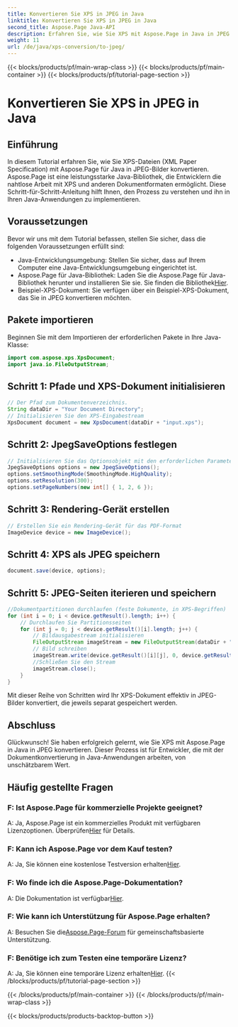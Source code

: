 ```yaml
---
title: Konvertieren Sie XPS in JPEG in Java
linktitle: Konvertieren Sie XPS in JPEG in Java
second_title: Aspose.Page Java-API
description: Erfahren Sie, wie Sie XPS mit Aspose.Page in Java in JPEG konvertieren. Eine umfassende Anleitung mit Schritt-für-Schritt-Anleitungen für eine nahtlose Integration.
weight: 11
url: /de/java/xps-conversion/to-jpeg/
---
```


{{< blocks/products/pf/main-wrap-class >}}
{{< blocks/products/pf/main-container >}}
{{< blocks/products/pf/tutorial-page-section >}}

# Konvertieren Sie XPS in JPEG in Java

## Einführung
In diesem Tutorial erfahren Sie, wie Sie XPS-Dateien (XML Paper Specification) mit Aspose.Page für Java in JPEG-Bilder konvertieren. Aspose.Page ist eine leistungsstarke Java-Bibliothek, die Entwicklern die nahtlose Arbeit mit XPS und anderen Dokumentformaten ermöglicht. Diese Schritt-für-Schritt-Anleitung hilft Ihnen, den Prozess zu verstehen und ihn in Ihren Java-Anwendungen zu implementieren.
## Voraussetzungen
Bevor wir uns mit dem Tutorial befassen, stellen Sie sicher, dass die folgenden Voraussetzungen erfüllt sind:
- Java-Entwicklungsumgebung: Stellen Sie sicher, dass auf Ihrem Computer eine Java-Entwicklungsumgebung eingerichtet ist.
-  Aspose.Page für Java-Bibliothek: Laden Sie die Aspose.Page für Java-Bibliothek herunter und installieren Sie sie. Sie finden die Bibliothek[Hier](https://releases.aspose.com/page/java/).
- Beispiel-XPS-Dokument: Sie verfügen über ein Beispiel-XPS-Dokument, das Sie in JPEG konvertieren möchten.
## Pakete importieren
Beginnen Sie mit dem Importieren der erforderlichen Pakete in Ihre Java-Klasse:
```java
import com.aspose.xps.XpsDocument;
import java.io.FileOutputStream;
```
## Schritt 1: Pfade und XPS-Dokument initialisieren
```java
// Der Pfad zum Dokumentenverzeichnis.
String dataDir = "Your Document Directory";
// Initialisieren Sie den XPS-Eingabestream
XpsDocument document = new XpsDocument(dataDir + "input.xps");
```
## Schritt 2: JpegSaveOptions festlegen
```java
// Initialisieren Sie das Optionsobjekt mit den erforderlichen Parametern.
JpegSaveOptions options = new JpegSaveOptions();
options.setSmoothingMode(SmoothingMode.HighQuality);
options.setResolution(300);
options.setPageNumbers(new int[] { 1, 2, 6 });
```
## Schritt 3: Rendering-Gerät erstellen
```java
// Erstellen Sie ein Rendering-Gerät für das PDF-Format
ImageDevice device = new ImageDevice();
```
## Schritt 4: XPS als JPEG speichern
```java
document.save(device, options);
```
## Schritt 5: JPEG-Seiten iterieren und speichern
```java
//Dokumentpartitionen durchlaufen (feste Dokumente, in XPS-Begriffen)
for (int i = 0; i < device.getResult().length; i++) {
    // Durchlaufen Sie Partitionsseiten
    for (int j = 0; j < device.getResult()[i].length; j++) {
        // Bildausgabestream initialisieren
        FileOutputStream imageStream = new FileOutputStream(dataDir + "XPStoJPEG" + "_" + (i + 1) + "_" + (j + 1) + ".jpeg");
        // Bild schreiben
        imageStream.write(device.getResult()[i][j], 0, device.getResult()[i][j].length);
        //Schließen Sie den Stream
        imageStream.close();
    }
}
```
Mit dieser Reihe von Schritten wird Ihr XPS-Dokument effektiv in JPEG-Bilder konvertiert, die jeweils separat gespeichert werden.
## Abschluss
Glückwunsch! Sie haben erfolgreich gelernt, wie Sie XPS mit Aspose.Page in Java in JPEG konvertieren. Dieser Prozess ist für Entwickler, die mit der Dokumentkonvertierung in Java-Anwendungen arbeiten, von unschätzbarem Wert.
## Häufig gestellte Fragen

### F: Ist Aspose.Page für kommerzielle Projekte geeignet?
 A: Ja, Aspose.Page ist ein kommerzielles Produkt mit verfügbaren Lizenzoptionen. Überprüfen[Hier](https://purchase.aspose.com/buy) für Details.
### F: Kann ich Aspose.Page vor dem Kauf testen?
 A: Ja, Sie können eine kostenlose Testversion erhalten[Hier](https://releases.aspose.com/).
### F: Wo finde ich die Aspose.Page-Dokumentation?
 A: Die Dokumentation ist verfügbar[Hier](https://reference.aspose.com/page/java/).
### F: Wie kann ich Unterstützung für Aspose.Page erhalten?
 A: Besuchen Sie die[Aspose.Page-Forum](https://forum.aspose.com/c/page/39) für gemeinschaftsbasierte Unterstützung.
### F: Benötige ich zum Testen eine temporäre Lizenz?
 A: Ja, Sie können eine temporäre Lizenz erhalten[Hier](https://purchase.aspose.com/temporary-license/).
{{< /blocks/products/pf/tutorial-page-section >}}

{{< /blocks/products/pf/main-container >}}
{{< /blocks/products/pf/main-wrap-class >}}

{{< blocks/products/products-backtop-button >}}
